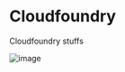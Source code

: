 # Cloudfoundry
Cloudfoundry stuffs

![image](https://github.com/gma1k/scripts/assets/138721734/b7a9e576-ad21-4834-873c-11d42d58bbd7)
